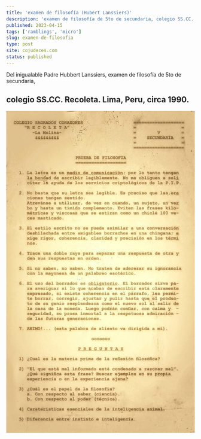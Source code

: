 ```yaml
---
title: 'examen de filosofía (Hubert Lanssiers)'
description: 'examen de filosofía de 5to de secundaria, colegio SS.CC. Recoleta. Lima, Peru, circa 1990'
published: 2023-04-15
tags: ['ramblings', 'micro']
slug: examen-de-filosofia
type: post
site: cojudeces.com
status: published
---
```


Del inigualable Padre Hubbert Lanssiers, examen de filosofía de 5to de secundaria,

## colegio SS.CC. Recoleta. Lima, Peru, circa 1990.

![](../../assets/2023-04-examen-de-filosofia.jpeg)
